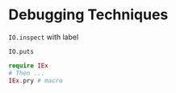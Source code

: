 # Debugging Techniques

`IO.inspect`
with label

`IO.puts`

```elixir
require IEx
# Then ...
IEx.pry # macro
```
